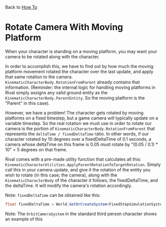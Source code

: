 Back to [How To](../how-to.md)

# Rotate Camera With Moving Platform

When your character is standing on a moving platform, you may want your camera to be rotated along with the character.

In order to accomplish this, we have to find out by how much the moving platform movement rotated the character over the last update, and apply that same rotation to the camera. `KinematicCharacterBody.RotationFromParent` already contains that information. (Reminder: the internal logic for handling moving platforms in Rival simply assigns any valid ground entity as the `KinematicCharacterBody.ParentEntity`. So the moving platform is the "Parent" in this case).

However, we have a problem! The character gets rotated by moving platforms on a fixed timestep, but a game camera will typically update on a variable timestep. So the real rotation we must use in order to rotate our camera is the portion of `KinematicCharacterBody.RotationFromParent` that represents the `deltaTime / fixedDeltaTime` ratio. In other words, if our character rotated by 10 degrees over a fixedDeltaTime of 0.1 seconds, a camera whose deltaTime on this frame is 0.05 must rotate by "(0.05 / 0.1) * 10" = 5 degrees on that frame.

Rival comes with a pre-made utility function that calculates all this: `KinematicCharacterUtilities.ApplyParentRotationToTargetRotation`. Simply call this in your camera update, and give it the rotation of the entity you wish to rotate (in this case; the camera), along with the `KinematicCharacterBody` of the character it follows, the fixedDeltaTime, and the deltaTime. It will modify the camera's rotation accordingly.

Note: `fixedDeltaTime` can be obtained like this:
```cs
float fixedDeltaTime = World.GetOrCreateSystem<FixedStepSimulationSystemGroup>().FixedRateManager.Timestep;
```

Note: The `OrbitCameraSystem` in the standard third person character shows an example of this